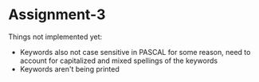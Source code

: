# Assignment-3

Things not implemented yet:

- Keywords also not case sensitive in PASCAL for some reason, need to account for capitalized and mixed spellings of the keywords
- Keywords aren't being printed

